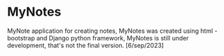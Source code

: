 # MyNotes
MyNote application for creating notes,
MyNotes was created using html - bootstrap and Django python framework,
MyNotes is still under development, that's not the final version. [6/sep/2023] 
